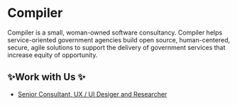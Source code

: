 # Compiler

Compiler is a small, woman-owned software consultancy. Compiler helps service-oriented government agencies build open source, human-centered, secure, agile solutions to support the delivery of government services that increase equity of opportunity.

## ✨Work with Us ✨

+ [Senior Consultant, UX / UI Desiger and Researcher](https://github.com/compilerla/compiler/blob/main/jobs/ux-ui-designer-researcher.md)
